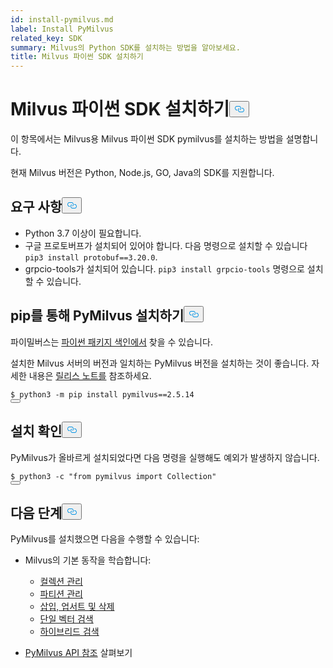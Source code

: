 ```yaml
---
id: install-pymilvus.md
label: Install PyMilvus
related_key: SDK
summary: Milvus의 Python SDK를 설치하는 방법을 알아보세요.
title: Milvus 파이썬 SDK 설치하기
---
```

<h1 id="Install-Milvus-Python-SDK" class="common-anchor-header">Milvus 파이썬 SDK 설치하기<button data-href="#Install-Milvus-Python-SDK" class="anchor-icon" translate="no">
      <svg translate="no"
        aria-hidden="true"
        focusable="false"
        height="20"
        version="1.1"
        viewBox="0 0 16 16"
        width="16"
      >
        <path
          fill="#0092E4"
          fill-rule="evenodd"
          d="M4 9h1v1H4c-1.5 0-3-1.69-3-3.5S2.55 3 4 3h4c1.45 0 3 1.69 3 3.5 0 1.41-.91 2.72-2 3.25V8.59c.58-.45 1-1.27 1-2.09C10 5.22 8.98 4 8 4H4c-.98 0-2 1.22-2 2.5S3 9 4 9zm9-3h-1v1h1c1 0 2 1.22 2 2.5S13.98 12 13 12H9c-.98 0-2-1.22-2-2.5 0-.83.42-1.64 1-2.09V6.25c-1.09.53-2 1.84-2 3.25C6 11.31 7.55 13 9 13h4c1.45 0 3-1.69 3-3.5S14.5 6 13 6z"
        ></path>
      </svg>
    </button></h1><p>이 항목에서는 Milvus용 Milvus 파이썬 SDK pymilvus를 설치하는 방법을 설명합니다.</p>
<p>현재 Milvus 버전은 Python, Node.js, GO, Java의 SDK를 지원합니다.</p>
<h2 id="Requirements" class="common-anchor-header">요구 사항<button data-href="#Requirements" class="anchor-icon" translate="no">
      <svg translate="no"
        aria-hidden="true"
        focusable="false"
        height="20"
        version="1.1"
        viewBox="0 0 16 16"
        width="16"
      >
        <path
          fill="#0092E4"
          fill-rule="evenodd"
          d="M4 9h1v1H4c-1.5 0-3-1.69-3-3.5S2.55 3 4 3h4c1.45 0 3 1.69 3 3.5 0 1.41-.91 2.72-2 3.25V8.59c.58-.45 1-1.27 1-2.09C10 5.22 8.98 4 8 4H4c-.98 0-2 1.22-2 2.5S3 9 4 9zm9-3h-1v1h1c1 0 2 1.22 2 2.5S13.98 12 13 12H9c-.98 0-2-1.22-2-2.5 0-.83.42-1.64 1-2.09V6.25c-1.09.53-2 1.84-2 3.25C6 11.31 7.55 13 9 13h4c1.45 0 3-1.69 3-3.5S14.5 6 13 6z"
        ></path>
      </svg>
    </button></h2><ul>
<li>Python 3.7 이상이 필요합니다.</li>
<li>구글 프로토버프가 설치되어 있어야 합니다. 다음 명령으로 설치할 수 있습니다 <code translate="no">pip3 install protobuf==3.20.0</code>.</li>
<li>grpcio-tools가 설치되어 있습니다. <code translate="no">pip3 install grpcio-tools</code> 명령으로 설치할 수 있습니다.</li>
</ul>
<h2 id="Install-PyMilvus-via-pip" class="common-anchor-header">pip를 통해 PyMilvus 설치하기<button data-href="#Install-PyMilvus-via-pip" class="anchor-icon" translate="no">
      <svg translate="no"
        aria-hidden="true"
        focusable="false"
        height="20"
        version="1.1"
        viewBox="0 0 16 16"
        width="16"
      >
        <path
          fill="#0092E4"
          fill-rule="evenodd"
          d="M4 9h1v1H4c-1.5 0-3-1.69-3-3.5S2.55 3 4 3h4c1.45 0 3 1.69 3 3.5 0 1.41-.91 2.72-2 3.25V8.59c.58-.45 1-1.27 1-2.09C10 5.22 8.98 4 8 4H4c-.98 0-2 1.22-2 2.5S3 9 4 9zm9-3h-1v1h1c1 0 2 1.22 2 2.5S13.98 12 13 12H9c-.98 0-2-1.22-2-2.5 0-.83.42-1.64 1-2.09V6.25c-1.09.53-2 1.84-2 3.25C6 11.31 7.55 13 9 13h4c1.45 0 3-1.69 3-3.5S14.5 6 13 6z"
        ></path>
      </svg>
    </button></h2><p>파이밀버스는 <a href="https://pypi.org/project/pymilvus/">파이썬 패키지 색인에서</a> 찾을 수 있습니다.</p>
<div class="alert note">
설치한 Milvus 서버의 버전과 일치하는 PyMilvus 버전을 설치하는 것이 좋습니다. 자세한 내용은 <a href="/docs/ko/v2.5.x/release_notes.md">릴리스 노트를</a> 참조하세요.</div>
<pre><code translate="no"><span class="hljs-variable">$ </span>python3 -m pip install pymilvus==<span class="hljs-number">2.5</span>.<span class="hljs-number">14</span>
<button class="copy-code-btn"></button></code></pre>
<h2 id="Verify-installation" class="common-anchor-header">설치 확인<button data-href="#Verify-installation" class="anchor-icon" translate="no">
      <svg translate="no"
        aria-hidden="true"
        focusable="false"
        height="20"
        version="1.1"
        viewBox="0 0 16 16"
        width="16"
      >
        <path
          fill="#0092E4"
          fill-rule="evenodd"
          d="M4 9h1v1H4c-1.5 0-3-1.69-3-3.5S2.55 3 4 3h4c1.45 0 3 1.69 3 3.5 0 1.41-.91 2.72-2 3.25V8.59c.58-.45 1-1.27 1-2.09C10 5.22 8.98 4 8 4H4c-.98 0-2 1.22-2 2.5S3 9 4 9zm9-3h-1v1h1c1 0 2 1.22 2 2.5S13.98 12 13 12H9c-.98 0-2-1.22-2-2.5 0-.83.42-1.64 1-2.09V6.25c-1.09.53-2 1.84-2 3.25C6 11.31 7.55 13 9 13h4c1.45 0 3-1.69 3-3.5S14.5 6 13 6z"
        ></path>
      </svg>
    </button></h2><p>PyMilvus가 올바르게 설치되었다면 다음 명령을 실행해도 예외가 발생하지 않습니다.</p>
<pre><code translate="no"><span class="hljs-variable">$ </span>python3 -c <span class="hljs-string">&quot;from pymilvus import Collection&quot;</span>
<button class="copy-code-btn"></button></code></pre>
<h2 id="Whats-next" class="common-anchor-header">다음 단계<button data-href="#Whats-next" class="anchor-icon" translate="no">
      <svg translate="no"
        aria-hidden="true"
        focusable="false"
        height="20"
        version="1.1"
        viewBox="0 0 16 16"
        width="16"
      >
        <path
          fill="#0092E4"
          fill-rule="evenodd"
          d="M4 9h1v1H4c-1.5 0-3-1.69-3-3.5S2.55 3 4 3h4c1.45 0 3 1.69 3 3.5 0 1.41-.91 2.72-2 3.25V8.59c.58-.45 1-1.27 1-2.09C10 5.22 8.98 4 8 4H4c-.98 0-2 1.22-2 2.5S3 9 4 9zm9-3h-1v1h1c1 0 2 1.22 2 2.5S13.98 12 13 12H9c-.98 0-2-1.22-2-2.5 0-.83.42-1.64 1-2.09V6.25c-1.09.53-2 1.84-2 3.25C6 11.31 7.55 13 9 13h4c1.45 0 3-1.69 3-3.5S14.5 6 13 6z"
        ></path>
      </svg>
    </button></h2><p>PyMilvus를 설치했으면 다음을 수행할 수 있습니다:</p>
<ul>
<li><p>Milvus의 기본 동작을 학습합니다:</p>
<ul>
<li><a href="/docs/ko/v2.5.x/manage-collections.md">컬렉션 관리</a></li>
<li><a href="/docs/ko/v2.5.x/manage-partitions.md">파티션 관리</a></li>
<li><a href="/docs/ko/v2.5.x/insert-update-delete.md">삽입, 업서트 및 삭제</a></li>
<li><a href="/docs/ko/v2.5.x/single-vector-search.md">단일 벡터 검색</a></li>
<li><a href="/docs/ko/v2.5.x/multi-vector-search.md">하이브리드 검색</a></li>
</ul></li>
<li><p><a href="/api-reference/pymilvus/v2.4.x/About.md">PyMilvus API 참조</a> 살펴보기</p></li>
</ul>
